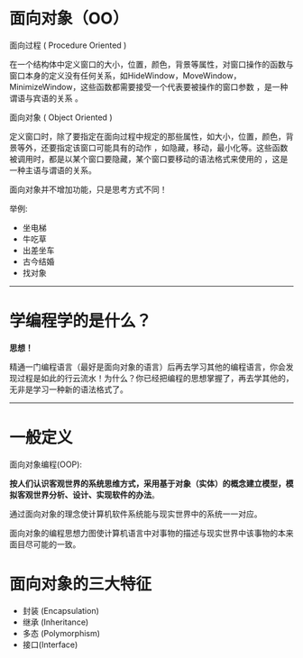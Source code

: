 # 面向对象（OO）

面向过程 ( Procedure Oriented )

在一个结构体中定义窗口的大小，位置，颜色，背景等属性，对窗口操作的函数与窗口本身的定义没有任何关系，如HideWindow，MoveWindow，MinimizeWindow，这些函数都需要接受一个代表要被操作的窗口参数 ，是一种谓语与宾语的关系 。

面向对象 ( Object Oriented )

定义窗口时，除了要指定在面向过程中规定的那些属性，如大小，位置，颜色，背景等外，还要指定该窗口可能具有的动作 ，如隐藏，移动，最小化等。这些函数被调用时，都是以某个窗口要隐藏，某个窗口要移动的语法格式来使用的 ，这是一种主语与谓语的关系。

 面向对象并不增加功能，只是思考方式不同！

举例:

- 坐电梯
- 牛吃草
- 出差坐车
- 古今结婚
- 找对象

 

------

 

# 学编程学的是什么？

**思想！**

精通一门编程语言（最好是面向对象的语言）后再去学习其他的编程语言，你会发现过程是如此的行云流水！为什么？你已经把编程的思想掌握了，再去学其他的，无非是学习一种新的语法格式了。 

 

 

------

# 一般定义

面向对象编程(OOP):

**按人们认识客观世界的系统思维方式，采用基于对象（实体）的概念建立模型，模拟客观世界分析、设计、实现软件的办法**。

通过面向对象的理念使计算机软件系统能与现实世界中的系统一一对应。 

面向对象的编程思想力图使计算机语言中对事物的描述与现实世界中该事物的本来面目尽可能的一致。 

 

 

 

# 面向对象的三大特征

- 封装 (Encapsulation)
- 继承 (Inheritance)
- 多态 (Polymorphism)
- 接口(Interface)
